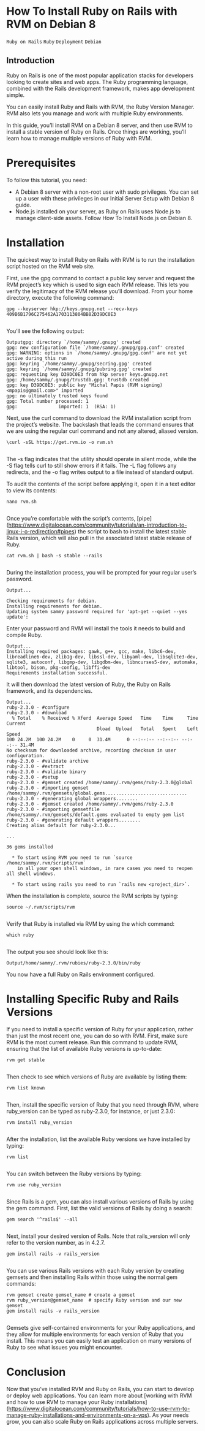 # How To Install Ruby on Rails with RVM on Debian 8

```Ruby on Rails``` ```Ruby``` ```Deployment``` ```Debian```

## Introduction


Ruby on Rails is one of the most popular application stacks for developers looking to create sites and web apps. The Ruby programming language, combined with the Rails development framework, makes app development simple.


You can easily install Ruby and Rails with RVM, the Ruby Version Manager. RVM also lets you manage and work with multiple Ruby environments.


In this guide, you’ll install RVM on a Debian 8 server, and then use RVM to install a stable version of Ruby on Rails. Once things are working, you’ll learn how to manage multiple versions of Ruby with RVM.


# Prerequisites


To follow this tutorial, you need:


- A Debian 8 server with a non-root user with sudo privileges. You can set up a user with these privileges in our Initial Server Setup with Debian 8 guide.
- Node.js installed on your server, as Ruby on Rails uses Node.js to manage client-side assets. Follow How To Install Node.js on Debian 8.

# Installation


The quickest way to install Ruby on Rails with RVM is to run the installation script hosted on the RVM web site.


First, use the gpg command to contact a public key server and request the RVM project’s key which is used to sign each RVM release. This lets you verify the legitimacy of the RVM release you’ll download.  From your home directory, execute the following command:


```
gpg --keyserver hkp://keys.gnupg.net --recv-keys 409B6B1796C275462A1703113804BB82D39DC0E3


```


You’ll see the following output:


```
Outputgpg: directory `/home/sammy/.gnupg' created
gpg: new configuration file `/home/sammy/.gnupg/gpg.conf' created
gpg: WARNING: options in `/home/sammy/.gnupg/gpg.conf' are not yet active during this run
gpg: keyring `/home/sammy/.gnupg/secring.gpg' created
gpg: keyring `/home/sammy/.gnupg/pubring.gpg' created
gpg: requesting key D39DC0E3 from hkp server keys.gnupg.net
gpg: /home/sammy/.gnupg/trustdb.gpg: trustdb created
gpg: key D39DC0E3: public key "Michal Papis (RVM signing) <mpapis@gmail.com>" imported
gpg: no ultimately trusted keys found
gpg: Total number processed: 1
gpg:               imported: 1  (RSA: 1)

```


Next, use the curl command to download the RVM installation script from the project’s website. The backslash that leads the command ensures that we are using the regular curl command and not any altered, aliased version.


```
\curl -sSL https://get.rvm.io -o rvm.sh


```


The -s flag indicates that the utility should operate in silent mode, while the -S flag tells curl to still show errors if it fails. The -L flag follows any redirects, and the -o flag writes output to a file instead of standard output.


To audit the contents of the script before applying it, open it in a text editor to view its contents:


```
nano rvm.sh


```


Once you’re comfortable with the script’s contents, [pipe] (https://www.digitalocean.com/community/tutorials/an-introduction-to-linux-i-o-redirection#pipes) the script to bash to install the latest stable Rails version, which will also pull in the associated latest stable release of Ruby.


```
cat rvm.sh | bash -s stable --rails


```


During the installation process, you will be prompted for your regular user’s password.


```
Output...

Checking requirements for debian.
Installing requirements for debian.
Updating system sammy password required for 'apt-get --quiet --yes update':

```


Enter your password and RVM will install the tools it needs to build and compile Ruby.


```
Output...
Installing required packages: gawk, g++, gcc, make, libc6-dev, libreadline6-dev, zlib1g-dev, libssl-dev, libyaml-dev, libsqlite3-dev, sqlite3, autoconf, libgmp-dev, libgdbm-dev, libncurses5-dev, automake, libtool, bison, pkg-config, libffi-dev
Requirements installation successful.

```


It will then download the latest version of Ruby, the Ruby on Rails framework, and its dependencies.


```
Output...
ruby-2.3.0 - #configure
ruby-2.3.0 - #download
  % Total    % Received % Xferd  Average Speed   Time    Time     Time  Current
                                 Dload  Upload   Total   Spent    Left  Speed
100 24.2M  100 24.2M    0     0  31.4M      0 --:--:-- --:--:-- --:--:-- 31.4M
No checksum for downloaded archive, recording checksum in user configuration.
ruby-2.3.0 - #validate archive
ruby-2.3.0 - #extract
ruby-2.3.0 - #validate binary
ruby-2.3.0 - #setup
ruby-2.3.0 - #gemset created /home/sammy/.rvm/gems/ruby-2.3.0@global
ruby-2.3.0 - #importing gemset /home/sammy/.rvm/gemsets/global.gems..............................
ruby-2.3.0 - #generating global wrappers........
ruby-2.3.0 - #gemset created /home/sammy/.rvm/gems/ruby-2.3.0
ruby-2.3.0 - #importing gemsetfile /home/sammy/.rvm/gemsets/default.gems evaluated to empty gem list
ruby-2.3.0 - #generating default wrappers........
Creating alias default for ruby-2.3.0...

...

36 gems installed

  * To start using RVM you need to run `source /home/sammy/.rvm/scripts/rvm`
    in all your open shell windows, in rare cases you need to reopen all shell windows.

  * To start using rails you need to run `rails new <project_dir>`.

```


When the installation is complete, source the RVM scripts by typing:


```
source ~/.rvm/scripts/rvm


```


Verify that Ruby is installed via RVM by using the which command:


```
which ruby


```


The output you see should look like this:


```
Output/home/sammy/.rvm/rubies/ruby-2.3.0/bin/ruby

```


You now have a full Ruby on Rails environment configured.


# Installing Specific Ruby and Rails Versions


If you need to install a specific version of Ruby for your application, rather than just the most recent one, you can do so with RVM. First, make sure RVM is the most current release. Run this command to update RVM, ensuring that the list of available Ruby versions is up-to-date:


```
rvm get stable


```


Then check to see which versions of Ruby are available by listing them:


```
rvm list known


```


Then, install the specific version of Ruby that you need through RVM, where ruby_version can be typed as ruby-2.3.0, for instance, or just 2.3.0:


```
rvm install ruby_version


```


After the installation, list the available Ruby versions we have installed by typing:


```
rvm list


```


You can switch between the Ruby versions by typing:


```
rvm use ruby_version


```


Since Rails is a gem, you can also install various versions of Rails by using the gem command. First, list the valid versions of Rails by doing a search:


```
gem search '^rails$' --all


```


Next, install your desired version of Rails. Note that rails_version will only refer to the version number, as in 4.2.7.


```
gem install rails -v rails_version 


```


You can use various Rails versions with each Ruby version by creating gemsets and then installing Rails within those using the normal gem commands:


```
rvm gemset create gemset_name # create a gemset
rvm ruby_version@gemset_name  # specify Ruby version and our new gemset
gem install rails -v rails_version 


```


Gemsets give self-contained environments for your Ruby applications, and they allow for multiple environments for each version of Ruby that you install. This means you can easily test an application on many versions of Ruby to see what issues you might encounter.


# Conclusion


Now that you’ve installed RVM and Ruby on Rails, you can start to develop or deploy web applications. You can learn more about [working with RVM and how to use RVM to manage your Ruby installations] (https://www.digitalocean.com/community/tutorials/how-to-use-rvm-to-manage-ruby-installations-and-environments-on-a-vps). As your needs grow, you can also scale Ruby on Rails applications across multiple servers.


